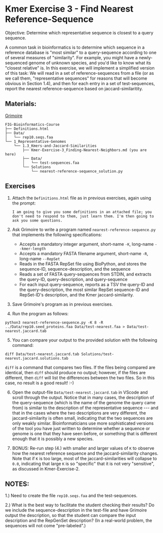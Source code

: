 # Kmer Exercise 3 - Find Nearest Reference-Sequence

Objective: Determine which representative sequence is closest to a query sequence.

A common task in bioinformatics is to determine which sequence in a reference database is "most similar" to a query-sequence according to one of several measures of "similarity". For example, you might have a newly-sequenced genome of unknown species, and you'd like to know what its "closest relative" is. In this exercise, we will implement a simplified version of this task: We will read in a set of reference-sequences from a file (or as we call them, "representative sequences" for reasons that will become obvious in Section 1.4), and then for each entry in a set of test-sequences, report the nearest reference-sequence based on jaccard-similaritity.

## Materials: 

[Grimoire](https://chat.openai.com/g/g-n7Rs0IK86-grimoire)

```
FIG-Bioinformatics-Course
├── Definitions.html
├── Data/
│   └── rep10.seqs.faa
└── 1_Representative-Genomes
    └── 1.3_Kmers-and-Jaccard-Similarities
        ├── Kmer-Exercise-3_Finding-Nearest-Neighbors.md (you are here)
        ├── Data/
        │   └── test-sequences.faa
        └── Solutions
            └── nearest-reference-sequence_solution.py
```

## Exercises

1. Attach the `Definitions.html` file as in previous exercises, again using the prompt:
    ```
    I am going to give you some definitions in an attached file; you don't need to respond to them, just learn them. I'm then going to ask you some questions.
    ```

2. Ask Grimoire to write a program named `nearest-reference-sequence.py` that implements the following specifications:
    * Accepts a mandatory integer argument, short-name `-K`, long-name `--kmer-length`
    * Accepts a mandatory FASTA filename argument, short-name `-R`, long-name `--RepSet`
    * Reads in the FASTA RepSet file using BioPython, and stores the sequence-ID, sequence-description, and the sequence
    * Reads a set of FASTA query-sequences from STDIN, and extracts the query-ID, query-description, and query-sequence
    * For each input query-sequence, reports as a TSV the query-ID and the query-description, the most similar RepSet sequence-ID and RepSet-ID's description, and the Kmer jaccard-similarity.

3. Save Grimoire's program as in previous exercises.

4. Run the program as follows:
```
python3 nearest-reference-sequence.py -K 8 -R ../Data/rep10.seed_proteins.faa Data/test-nearest.faa > Data/test-nearest.jaccard.tab
```
5. You can compare your output to the provided solution with the following command:
```
diff Data/test-nearest.jaccard.tab Solutions/test-nearest.jaccard.solutions.tab
```
`diff` is a command that compares two files. If the files being compared are identical, then `diff` should produce no output; however, if the files are different, then `diff` will list the differences between the two files. So in this case, no result is a good result! :-)

6. Open the output-file `Data/test-nearest.jaccard.tab` in VScode and scroll through the output. Notice that in many cases, the description of the query-sequence (which is the name of the genome the query came from) is similar to the description of the representative sequence --- and that in the cases where the two descriptions are very different, the jaccard-similarity is often small, indicating that the two sequences are only weakly similar. Bioinformaticians use more sophisticated versions of the tool you have just written to determine whether a sequence or genome is one that they have seen before, or something that is different enough that it is possibly a new species.

7. BONUS: Re-run step (4.) with smaller and larger values of `K` to observe how the nearest reference sequence and the jaccard-similarity changes. Note that if `K` is too large, most of the jaccard-similarities will collapse to `0.0`, indicating that large `K` is so "specific" that it is not very "sensitive", as discussed in Kmer-Exercise-2.


## NOTES:

1.) Need to create the file `rep10.seqs.faa` and the test-sequences.

2.) What is the best way to facilitate the student checking their results? Do we include the sequence-description in the test-file and have Grimoire output the description, so that the student can compare the input description and the RepGenSet description? (In a real-world problem, the sequences will not come "pre-labeled".)